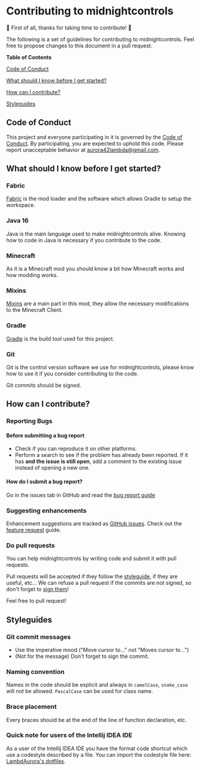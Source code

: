 # Contributing to midnightcontrols

:tada: First of all, thanks for taking time to contribute! :tada:

The following is a set of guidelines for contributing to midnightcontrols. 
Feel free to propose changes to this document in a pull request.

**Table of Contents**

[Code of Conduct](#code-of-conduct)

[What should I know before I get started?](#what-should-i-know-before-i-get-started)

[How can I contribute?](#how-can-i-contribute)

[Styleguides](#styleguides)

## Code of Conduct

This project and everyone participating in it is governed by the [Code of Conduct](https://github.com/LambdAurora/midnightcontrols/blob/master/CODE_OF_CONDUCT.md).
By participating, you are expected to uphold this code. Please report unacceptable behavior at [aurora42lambda@gmail.com](mailto:aurora42lambda@gmail.com).

## What should I know before I get started?

### Fabric

[Fabric](https://fabricmc.net/) is the mod loader and the software which allows Gradle to setup the workspace.

### Java 16

Java is the main language used to make midnightcontrols alive.
Knowing how to code in Java is necessary if you contribute to the code.

### Minecraft

As it is a Minecraft mod you should know a bit how Minecraft works and how modding works.

### Mixins

[Mixins](https://github.com/SpongePowered/Mixin/wiki) are a main part in this mod, they allow the necessary modifications to the Minecraft Client.

### Gradle

[Gradle](https://gradle.org/) is the build tool used for this project.

### Git

Git is the control version software we use for midnightcontrols, please know how to use it if you consider contributing to the code.

Git commits should be signed.

## How can I contribute?

### Reporting Bugs

#### Before submitting a bug report

- Check if you can reproduce it on other platforms.
- Perform a search to see if the problem has already been reported. If it has **and the issue is still open**, add a comment to the existing issue instead of opening a new one.

#### How do I submit a bug report?

Go in the issues tab in GitHub and read the [bug report guide](https://github.com/LambdAurora/midnightcontrols/blob/1.17/.github/ISSUE_TEMPLATE/bug_report.md)

### Suggesting enhancements

Enhancement suggestions are tracked as [GitHub issues](https://github.com/LambdAurora/midnightcontrols/issues).
Check out the [feature request](https://github.com/LambdAurora/midnightcontrols/blob/1.17/.github/ISSUE_TEMPLATE/feature_request.md) guide.

### Do pull requests

You can help midnightcontrols by writing code and submit it with pull requests.

Pull requests will be accepted if they follow the [styleguide](#styleguides), if they are useful, etc...
We can refuse a pull request if the commits are not signed, so don't forget to [sign them](https://help.github.com/en/articles/signing-commits)!

Feel free to pull request! 

## Styleguides

### Git commit messages

* Use the imperative mood ("Move cursor to..." not "Moves cursor to...")
* (Not for the message) Don't forget to sign the commit. 

### Naming convention

Names in the code should be explicit and always in `camelCase`, `snake_case` will not be allowed.
`PascalCase` can be used for class name.

### Brace placement

Every braces should be at the end of the line of function declaration, etc.

### Quick note for users of the Intellij IDEA IDE

As a user of the Intellij IDEA IDE you have the format code shortcut which use a codestyle described by a file.
You can import the codestyle file here: [LambdAurora's dotfiles](https://github.com/LambdAurora/dotfiles/blob/master/jetbrains/lambdacodestyle2.xml).
